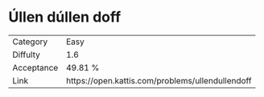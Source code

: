 # Úllen dúllen doff

<table>
    <tr>
        <td>Category</td>
        <td>Easy</td>
    </tr>
    <tr>
        <td>Diffulty</td>
        <td>1.6</td>
    </tr>
    <tr>
        <td>Acceptance</td>
        <td>49.81 %</td>
    </tr>
    <tr>
        <td>Link</td>
        <td>https://open.kattis.com/problems/ullendullendoff</td>
    </tr>
</table>